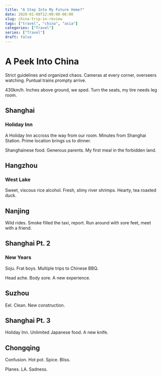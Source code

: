 ```yaml
---
title: "A Step Into My Future Home?"
date: 2020-01-08T12:00:00-06:00
slug: china-trip-in-review
tags: ["travel", "china", "asia"]
categories: ["Travel"]
series: ["Travel"]
draft: false
---
```


# A Peek Into China

Strict guidelines and organized chaos. Cameras at every corner, overseers watching. Puntual trains prompty arrive.

430km/h. Inches above ground, we sped. Turn the seats, my tire needs leg room. 

## Shanghai

### Holiday Inn

A Holiday Inn accross the way from our room. Minutes from Shanghai Station. Prime location brings us to dinner.

Shanghainese food. Generous parents. My first meal in the forbidden land.


## Hangzhou

### West Lake

Sweet, viscous rice alcohol. Fresh, slimy river shrimps. Hearty, tea roasted duck.

## Nanjing

Wild rides. Smoke filled the taxi, report. Run around with sore feet, meet with a friend.


## Shanghai Pt. 2

### New Years

Soju. Frat boys. Multiple trips to Chinese BBQ.

Head ache. Body sore. A new experience.


## Suzhou

Eel. Clean. New construction.


## Shanghai Pt. 3

Holiday Inn. Unlimited Japanese food. A new knife.


## Chongqing

Confusion. Hot pot. Spice. Bliss.

Planes. LA. Sadness.
